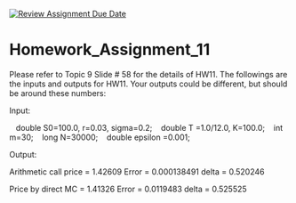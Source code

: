 [![Review Assignment Due Date](https://classroom.github.com/assets/deadline-readme-button-22041afd0340ce965d47ae6ef1cefeee28c7c493a6346c4f15d667ab976d596c.svg)](https://classroom.github.com/a/MFfWGbaa)
# Homework_Assignment_11

Please refer to Topic 9 Slide # 58 for the details of HW11. The followings are the inputs and outputs for HW11. Your outputs could be different, but should be around these numbers:

Input:

   double S0=100.0, r=0.03, sigma=0.2;
   double T =1.0/12.0, K=100.0;
   int m=30;
   long N=30000;
   double epsilon =0.001;

Output:

Arithmetic call price = 1.42609
Error = 0.000138491
delta = 0.520246

Price by direct MC = 1.41326
Error = 0.0119483
delta = 0.525525
